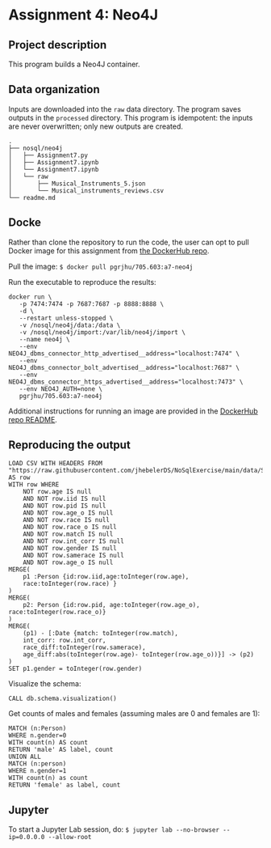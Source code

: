 # Assignment 4: Neo4J

## Project description

This program builds a Neo4J container.

## Data organization

Inputs are downloaded into the `raw` data directory. The program saves outputs in the `processed` directory. This program is idempotent: the inputs are never overwritten; only new outputs are created.
```
.
├── nosql/neo4j
│   ├── Assignment7.py
│   ├── Assignment7.ipynb
│   └── Assignment7.ipynb
│   └── raw
│       ├── Musical_Instruments_5.json
│       └── Musical_instruments_reviews.csv
└── readme.md
```

## Docke

Rather than clone the repository to run the code, the user can opt to pull Docker image for this assignment from [the DockerHub repo](https://hub.docker.com/repository/docker/pgrjhu/705.603/general).

Pull the image: `$ docker pull pgrjhu/705.603:a7-neo4j`

Run the executable to reproduce the results: 
```
docker run \
   -p 7474:7474 -p 7687:7687 -p 8888:8888 \
   -d \
   --restart unless-stopped \
   -v /nosql/neo4j/data:/data \
   -v /nosql/neo4j/import:/var/lib/neo4j/import \
   --name neo4j \
   --env NEO4J_dbms_connector_http_advertised__address="localhost:7474" \
   --env NEO4J_dbms_connector_bolt_advertised__address="localhost:7687" \
   --env NEO4J_dbms_connector_https_advertised__address="localhost:7473" \
   --env NEO4J_AUTH=none \
   pgrjhu/705.603:a7-neo4j
```

Additional instructions for running an image are provided in the [DockerHub repo README](https://hub.docker.com/repository/docker/pgrjhu/705.603/general).


## Reproducing the output


```
LOAD CSV WITH HEADERS FROM "https://raw.githubusercontent.com/jhebelerDS/NoSqlExercise/main/data/SpeedDatingData.csv" AS row
WITH row WHERE
    NOT row.age IS null
    AND NOT row.iid IS null
    AND NOT row.pid IS null
    AND NOT row.age_o IS null
    AND NOT row.race IS null
    AND NOT row.race_o IS null
    AND NOT row.match IS null
    AND NOT row.int_corr IS null
    AND NOT row.gender IS null
    AND NOT row.samerace IS null
    AND NOT row.age_o IS null
MERGE(
    p1 :Person {id:row.iid,age:toInteger(row.age),
    race:toInteger(row.race) }
)
MERGE(
    p2: Person {id:row.pid, age:toInteger(row.age_o), race:toInteger(row.race_o)}
)
MERGE(
    (p1) - [:Date {match: toInteger(row.match),
    int_corr: row.int_corr,
    race_diff:toInteger(row.samerace),
    age_diff:abs(toInteger(row.age)- toInteger(row.age_o))}] -> (p2)
)
SET p1.gender = toInteger(row.gender)
```


Visualize the schema:
```
CALL db.schema.visualization()
```

Get counts of males and females (assuming males are 0 and females are 1):
```
MATCH (n:Person)
WHERE n.gender=0
WITH count(n) AS count
RETURN 'male' AS label, count
UNION ALL
MATCH (n:person)
WHERE n.gender=1
WITH count(n) as count
RETURN 'female' as label, count
```

## Jupyter

To start a Jupyter Lab session, do:
`$ jupyter lab --no-browser --ip=0.0.0.0 --allow-root`
